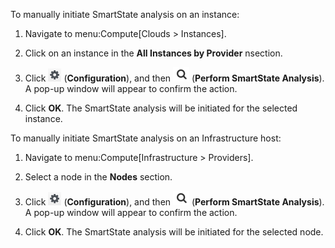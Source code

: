 To manually initiate SmartState analysis on an instance:

1.  Navigate to menu:Compute\[Clouds \> Instances\].

2.  Click on an instance in the **All Instances by Provider** nsection.

3.  Click ![1847](/images/1847.png) (**Configuration**), and then
    ![1942](/images/1942.png) (**Perform SmartState Analysis**). A
    pop-up window will appear to confirm the action.

4.  Click **OK**. The SmartState analysis will be initiated for the
    selected instance.

To manually initiate SmartState analysis on an Infrastructure host:

1.  Navigate to menu:Compute\[Infrastructure \> Providers\].

2.  Select a node in the **Nodes** section.

3.  Click ![1847](/images/1847.png) (**Configuration**), and then
    ![1942](/images/1942.png) (**Perform SmartState Analysis**). A
    pop-up window will appear to confirm the action.

4.  Click **OK**. The SmartState analysis will be initiated for the
    selected node.
